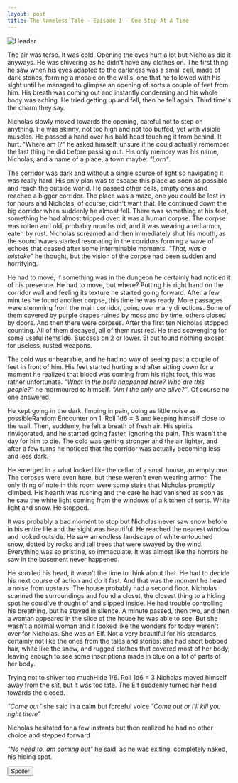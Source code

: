 ```yaml
---
layout: post
title: The Nameless Tale - Episode 1 - One Step At A Time
---
```


![Header](https://i.imgur.com/VUjXVxp.png)

The air was terse. It was cold. Opening the eyes hurt a lot but Nicholas did it anyways. He was shivering as he didn't have any clothes on. The first thing he saw when his eyes adapted to the darkness was a small cell, made of dark stones, forming a mosaic on the walls, one that he followed with his sight until he managed to glimpse an opening of sorts a couple of feet from him. His breath was coming out and instantly condensing and his whole body was aching. He tried getting up and fell, then he fell again. Third time's the charm they say. 

Nicholas slowly moved towards the opening, careful not to step on anything. He was skinny, not too high and not too buffed, yet with visible muscles. He passed a hand over his bald head touching it from behind. It hurt. "Where am I?" he asked himself, unsure if he could actually remember the last thing he did before passing out. His only memory was his name, Nicholas, and a name of a place, a town maybe: *"Lorn"*.

The corridor was dark and without a single source of light so navigating it was really hard. His only plan was to escape this place as soon as possible and reach the outside world. He passed other cells, empty ones and reached a bigger corridor. The place was a maze, one you could be lost in for hours and Nicholas, of course, didn't want that. He continued down the big corridor when suddenly he almost fell. There was something at his feet, something he had almost tripped over: it was a human corpse. The corpse was rotten and old, probably months old, and it was wearing a red armor, eaten by rust. Nicholas screamed and then immediately shut his mouth, as the sound waves started resonating in the corridors forming a wave of echoes that ceased after some interminable moments. *"That, was a mistake"* he thought, but the vision of the corpse had been sudden and horrifying. 

He had to move, if something was in the dungeon he certainly had noticed it of his presence. He had to move, but where? Putting his right hand on the corridor wall and feeling its texture he started going forward. After a few minutes he found another corpse, this time he was ready. More passages were stemming from the main corridor, going over many directions. Some of them covered by purple drapes ruined by moss and by time, others closed by doors. And then there were corpses. After the first ten Nicholas stopped counting. All of them decayed, all of them rust red. <span class="tooltip">He tried scavenging for some useful items<span class="tooltiptext">1d6. Success on 2 or lower. 5!</span></span> but found nothing except for useless, rusted weapons.

The cold was unbearable, and he had no way of seeing past a couple of feet in front of him. His feet started hurting and after sitting down for a moment he realized that blood was coming from his right foot, this was rather unfortunate. *"What in the hells happened here? Who are this people?"* he mormoured to himself. *"Am I the only one alive?"*. Of course no one answered. 

He kept going in the dark, limping in pain, <span class="tooltip">doing as little noise as possible<span class="tooltiptext">Random Encounter on 1. Roll 1d6 = 3</span></span> and keeping himself close to the wall. Then, suddenly, he felt a breath of fresh air. His spirits rinvigorated, and he started going faster, ignoring the pain. This wasn't the day for him to die. The cold was getting stronger and the air lighter, and after a few turns he noticed that the corridor was actually becoming less and less dark. 

He emerged in a what looked like the cellar of a small house, an empty one. The corpses were even here, but these weren't even wearing armor. The only thing of note in this room were some stairs that Nicholas promptly climbed. His hearth was rushing and the care he had vanished as soon as he saw the white light coming from the windows of a kitchen of sorts. White light and snow. He stopped. 

It was probably a bad moment to stop but Nicholas never saw snow before in his entire life and the sight was beautiful. He reached the nearest window and looked outside. He saw an endless landscape of white untouched snow, dotted by rocks and tall trees that were swayed by the wind. Everything was so pristine, so immaculate. It was almost like the horrors he saw in the basement never happened.

He scrolled his head, it wasn't the time to think about that. He had to decide his next course of action and do it fast. And that was the moment he heard a noise from upstairs. The house probably had a second floor. Nicholas scanned the surroundings and found a closet, the closest thing to a hiding spot he could've thought of and slipped inside. He had trouble controlling his breathing, but he stayed in silence. A minute passed, then two, and then a woman appeared in the slice of the house he was able to see. But she wasn't a normal woman and it looked like the wonders for today weren't over for Nicholas. She was an Elf. Not a very beautiful for his standards, certainly not like the ones from the tales and stories: she had short bobbed hair, white like the snow, and rugged clothes that covered most of her body, leaving enough to see some inscriptions made in blue on a lot of parts of her body. 

<span class="tooltip">Trying not to shiver too much<span class="tooltiptext">Hide 1/6. Roll 1d6 = 3</span></span> Nicholas moved himself away from the slit, but it was too late. The Elf suddenly turned her head towards the closed.

*"Come out"* she said in a calm but forceful voice *"Come out or I'll kill you right there"*

Nicholas hesitated for a few instants but then realized he had no other choice and stepped forward

*"No need to, am coming out"* he said, as he was exiting, completely naked, his hiding spot.


<button title="Click to show/hide content" type="button" onclick="if(document.getElementById('spoiler') .style.display=='none') {document.getElementById('spoiler') .style.display=''}else{document.getElementById('spoiler') .style.display='none'}">Spoiler</button>
<div id="spoiler" style="display:none; background: #f9f9f9;
  border-left: 10px solid #ccc;
  margin: 1.5em 10px;
  padding: 0.5em 10px;">
<b>Nicholas "Fury" Hopton</b>
<br><br>
Level 1 Fighter
<br><br>
STR: 15 (+1)<br>
DEX: 12 (0)<br>
CON: 13 (+1)<br>
INT: 7 (-1)<br>
WIS: 9 (0)<br>
CHAR: 5 (-2)<br>
<br><br>
AAC: 0<br>
HP: 9/9<br>
<br><br>
<b>SAVES:<br><br>
Death: 12<br>
Wand: 13<br>
Paralysis: 14<br>
Breath: 15<br>
Magic: 16<br>
<br><br>
<b>Skills:</b><br>
Hear Noise: 1/6<br>
Find Door: 1/6<br>
Open Door: 1/6<br>
Find Trap: 1/6<br>
Light Fire: 2/6<br>
Hunt/Forage 1/6<br>
<br><br>
<b>Inventory:</b> None<br>
</div>
